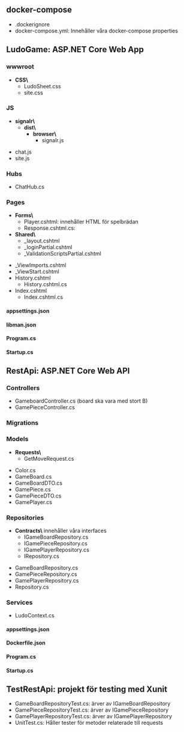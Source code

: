 
## docker-compose
* .dockerignore
* docker-compose.yml: Innehåller våra docker-compose properties

## LudoGame: ASP.NET Core Web App
### wwwroot
- **CSS\\**
  - LudoSheet.css
  - site.css
### JS
- **signalr\\**
  - **dist\\**
    - **browser\\**
      - signalr.js 
* chat.js
* site.js
### Hubs
* ChatHub.cs
### Pages
- **Forms\\**
    - Player.cshtml: innehåller HTML för spelbrädan 
    - Response.cshtml.cs: 
- **Shared\\**
  - _layout.cshtml
  - _loginPartial.cshtml
  - _ValidationScriptsPartial.cshtml
* _ViewImports.cshtml
* _ViewStart.cshtml
* History.cshtml
  - History.cshtml.cs
* Index.cshtml
  - Index.cshtml.cs
#### appsettings.json
#### libman.json
#### Program.cs
#### Startup.cs

## RestApi: ASP.NET Core Web API
### Controllers
* GameboardController.cs (board ska vara med stort B)
* GamePieceController.cs
### Migrations
### Models
- **Requests\\**
  - GetMoveRequest.cs
* Color.cs
* GameBoard.cs
* GameBoardDTO.cs
* GamePiece.cs
* GamePieceDTO.cs
* GamePlayer.cs
### Repositories
- **Contracts\\** innehåller våra interfaces
   - IGameBoardRepository.cs
   - IGamePieceRepository.cs
   - IGamePlayerRepository.cs
   - IRepository.cs
* GameBoardRepository.cs
* GamePieceRepository.cs
* GamePlayerRepository.cs
* Repository.cs
### Services
* LudoContext.cs
#### appsettings.json
#### Dockerfile.json
#### Program.cs
#### Startup.cs

## TestRestApi: projekt för testing med Xunit
* GameBoardRepositoryTest.cs: ärver av IGameBoardRepository
* GamePieceRepositoryTest.cs: ärver av IGamePieceRepository
* GamePlayerRepositoryTest.cs: ärver av IGamePlayerRepository
* UnitTest.cs: Håller tester för metoder relaterade till requests








